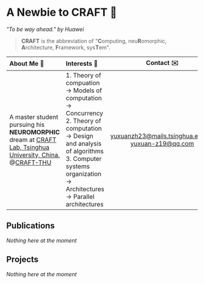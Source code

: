 # A Newbie to CRAFT :rocket:

*"To be way ahead." by Huawei*

> **CRAFT** is the abbreviation of "**C**omputing, neu**R**omorphic, **A**rchitecture, **F**ramework, sys**T**em". 

|About Me :beginner:|Interests :microscope:|Contact :envelope:|
|:-|:-|:-:|
|A master student pursuing his **NEUROMORPHIC** dream at [CRAFT Lab, Tsinghua University, China.](https://craft.cs.tsinghua.edu.cn/) @[CRAFT-THU](https://github.com/CRAFT-THU)|  1. Theory of compuation $\rightarrow$ Models of computation $\rightarrow$ Concurrency </br> 2. Theory of computation $\rightarrow$ Design and analysis of algorithms </br> 3. Computer systems organization $\rightarrow$ Architectures $\rightarrow$ Parallel architectures |[yuxuanzh23@mails.tsinghua.edu.cn](mailto:yuxuanzh23@mails.tsinghua.edu.cn)</br> [yuxuan-z19@qq.com](mailto:yuxuan-z19@qq.com)|

## Publications

*Nothing here at the moment*

## Projects

*Nothing here at the moment*
